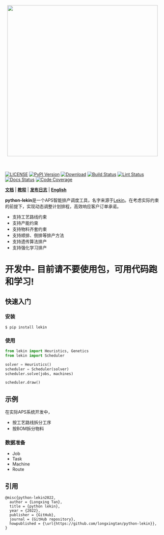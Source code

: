 [license-image]: https://img.shields.io/badge/License-Apache%202.0-blue.svg
[license-url]: https://opensource.org/licenses/Apache-2.0
[pypi-image]: https://badge.fury.io/py/python-lekin.svg
[pypi-url]: https://pypi.python.org/pypi/python-lekin
[pepy-image]: https://pepy.tech/badge/lekin/month
[pepy-url]: https://pepy.tech/project/lekin
[build-image]: https://github.com/LongxingTan/python-lekin/actions/workflows/test.yml/badge.svg?branch=master
[build-url]: https://github.com/LongxingTan/python-lekin/actions/workflows/test.yml?query=branch%3Amaster
[lint-image]: https://github.com/LongxingTan/python-lekin/actions/workflows/lint.yml/badge.svg?branch=master
[lint-url]: https://github.com/LongxingTan/python-lekin/actions/workflows/lint.yml?query=branch%3Amaster
[docs-image]: https://readthedocs.org/projects/python-lekin/badge/?version=latest
[docs-url]: https://python-lekin.readthedocs.io/en/latest/
[coverage-image]: https://codecov.io/gh/longxingtan/python-lekin/branch/master/graph/badge.svg
[coverage-url]: https://codecov.io/github/longxingtan/python-lekin?branch=master

<h1 align="center">
<img src="./docs/source/_static/logo.svg" width="490" align=center/>
</h1><br>

[![LICENSE][license-image]][license-url]
[![PyPI Version][pypi-image]][pypi-url]
[![Download][pepy-image]][pepy-url]
[![Build Status][build-image]][build-url]
[![Lint Status][lint-image]][lint-url]
[![Docs Status][docs-image]][docs-url]
[![Code Coverage][coverage-image]][coverage-url]

**[文档](https://python-lekin.readthedocs.io)** | **[教程](https://python-lekin.readthedocs.io/en/latest/tutorials.html)** | **[发布日志](https://python-lekin.readthedocs.io/en/latest/CHANGELOG.html)** | **[English](https://github.com/LongxingTan/python-lekin/blob/master/README.md)**

**python-lekin**是一个APS智能排产调度工具，名字来源于[Lekin](https://web-static.stern.nyu.edu/om/software/lekin/)。在考虑实际约束的前提下，实现动态调整计划排程，高效响应客户订单承诺。


- 支持工艺路线约束
- 支持产能约束
- 支持物料齐套约束
- 支持顺排、倒排等排产方法
- 支持遗传算法排产
- 支持强化学习排产

# **开发中- 目前请不要使用包，可用代码跑和学习!**

## 快速入门

### 安装

``` shell
$ pip install lekin
```

### 使用

``` python
from lekin import Heuristics, Genetics
from lekin import Scheduler

solver = Heuristics()
scheduler = Scheduler(solver)
scheduler.solve(jobs, machines)

scheduler.draw()
```

## 示例
在实际APS系统开发中，

- 按工艺路线拆分工序
- 按BOM拆分物料

### 数据准备
- Job
- Task
- Machine
- Route

## 引用

```
@misc{python-lekin2022,
  author = {Longxing Tan},
  title = {python lekin},
  year = {2022},
  publisher = {GitHub},
  journal = {GitHub repository},
  howpublished = {\url{https://github.com/longxingtan/python-lekin}},
}
```
